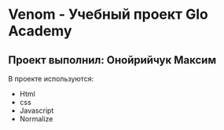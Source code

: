 # Venom - Учебный проект Glo Academy
## Проект выполнил: Онойрийчук Максим

В проекте используются:
- Html
- css
- Javascript
- Normalize
